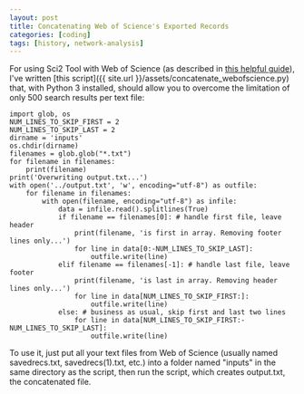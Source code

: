 ```yaml
---
layout: post
title: Concatenating Web of Science's Exported Records
categories: [coding]
tags: [history, network-analysis]
---
```


For using Sci2 Tool with Web of Science (as described in [this helpful guide](http://scottbot.net/networks-demystified-7-doing-co-citation-analyses/)), I've written [this script]({{ site.url }}/assets/concatenate_webofscience.py) that, with Python 3 installed, should allow you to overcome the limitation of only 500 search results per text file:

```
import glob, os
NUM_LINES_TO_SKIP_FIRST = 2
NUM_LINES_TO_SKIP_LAST = 2
dirname = 'inputs'
os.chdir(dirname)
filenames = glob.glob("*.txt")
for filename in filenames:
    print(filename)
print('Overwriting output.txt...')
with open('../output.txt', 'w', encoding="utf-8") as outfile:
    for filename in filenames:
        with open(filename, encoding="utf-8") as infile:
            data = infile.read().splitlines(True)
            if filename == filenames[0]: # handle first file, leave header
                print(filename, 'is first in array. Removing footer lines only...')
                for line in data[0:-NUM_LINES_TO_SKIP_LAST]:
                    outfile.write(line)
            elif filename == filenames[-1]: # handle last file, leave footer
                print(filename, 'is last in array. Removing header lines only...')
                for line in data[NUM_LINES_TO_SKIP_FIRST:]:
                    outfile.write(line)
            else: # business as usual, skip first and last two lines
                for line in data[NUM_LINES_TO_SKIP_FIRST:-NUM_LINES_TO_SKIP_LAST]:
                    outfile.write(line)
```

To use it, just put all your text files from Web of Science (usually named savedrecs.txt, savedrecs(1).txt, etc.) into a folder named "inputs" in the same directory as the script, then run the script, which creates output.txt, the concatenated file.
